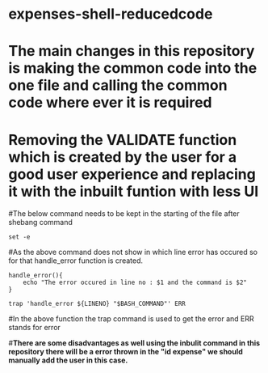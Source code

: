# **expenses-shell-reducedcode**

# **The main changes in this repository is making the common code into the one file and calling the common code where ever it is required**
# **Removing the VALIDATE function which is created by the user for a good user experience and replacing it with the inbuilt funtion with less UI**

#The below command needs to be kept in the starting of the file after shebang command
```
set -e
```
#As the above command does not show in which line error has occured so for that handle_error function is created.
```
handle_error(){
    echo "The error occured in line no : $1 and the command is $2"
}

trap 'handle_error ${LINENO} "$BASH_COMMAND"' ERR
```
#In the above function the trap command is used to get the error and ERR stands for error 

#**There are some disadvantages as well using the inbulit command in this repository there will be a error thrown in the "id expense" we should manually add the user in this case.**